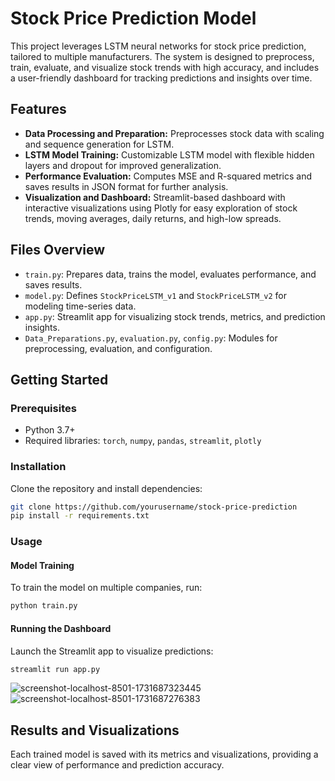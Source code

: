 # Stock Price Prediction Model

This project leverages LSTM neural networks for stock price prediction, tailored to multiple manufacturers. The system is designed to preprocess, train, evaluate, and visualize stock trends with high accuracy, and includes a user-friendly dashboard for tracking predictions and insights over time.

## Features

- **Data Processing and Preparation:** Preprocesses stock data with scaling and sequence generation for LSTM.
- **LSTM Model Training:** Customizable LSTM model with flexible hidden layers and dropout for improved generalization.
- **Performance Evaluation:** Computes MSE and R-squared metrics and saves results in JSON format for further analysis.
- **Visualization and Dashboard:** Streamlit-based dashboard with interactive visualizations using Plotly for easy exploration of stock trends, moving averages, daily returns, and high-low spreads.

## Files Overview

- `train.py`: Prepares data, trains the model, evaluates performance, and saves results.
- `model.py`: Defines `StockPriceLSTM_v1` and `StockPriceLSTM_v2` for modeling time-series data.
- `app.py`: Streamlit app for visualizing stock trends, metrics, and prediction insights.
- `Data_Preparations.py`, `evaluation.py`, `config.py`: Modules for preprocessing, evaluation, and configuration.

## Getting Started

### Prerequisites

- Python 3.7+
- Required libraries: `torch`, `numpy`, `pandas`, `streamlit`, `plotly`

### Installation

Clone the repository and install dependencies:

```bash
git clone https://github.com/yourusername/stock-price-prediction
pip install -r requirements.txt
```

### Usage

#### Model Training

To train the model on multiple companies, run:

```bash
python train.py
```

#### Running the Dashboard

Launch the Streamlit app to visualize predictions:

```bash
streamlit run app.py
```
![screenshot-localhost-8501-1731687323445](https://github.com/user-attachments/assets/19b70eb3-96b9-43f9-9cc0-427597555edf)
![screenshot-localhost-8501-1731687276383](https://github.com/user-attachments/assets/16331b16-6223-4c8f-a22d-c6301fd69925)


## Results and Visualizations

Each trained model is saved with its metrics and visualizations, providing a clear view of performance and prediction accuracy.
